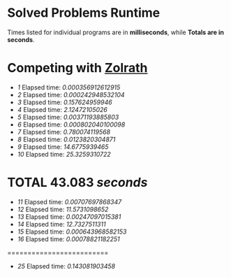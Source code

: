 Solved Problems Runtime
=========================

Times listed for individual programs are in **milliseconds**, while **Totals are in seconds**.

Competing with [Zolrath](https://github.com/zolrath/Project-Clojuler)
=========================

- *1*   Elapsed time: *0.000356912612915*
- *2*   Elapsed time: *0.000242948532104*
- *3*   Elapsed time: *0.157624959946*
- *4*   Elapsed time: *2.12472105026*
- *5*   Elapsed time: *0.00371193885803*
- *6*   Elapsed time: *0.000802040100098*
- *7*   Elapsed time: *0.780074119568*
- *8*   Elapsed time: *0.0123820304871*
- *9*   Elapsed time: *14.6775939465*
- *10*  Elapsed time: *25.3259310722*

**TOTAL** 43.083 _seconds_
=========================

- *11*  Elapsed time: *0.00707697868347*
- *12*  Elapsed time: *11.5731098652*
- *13*  Elapsed time: *0.00247097015381*
- *14*  Elapsed time: *12.7327511311*
- *15*  Elapsed time: *0.000643968582153*
- *16*  Elapsed time: *0.00078821182251*

=========================

- *25*  Elapsed time: *0.143081903458*
